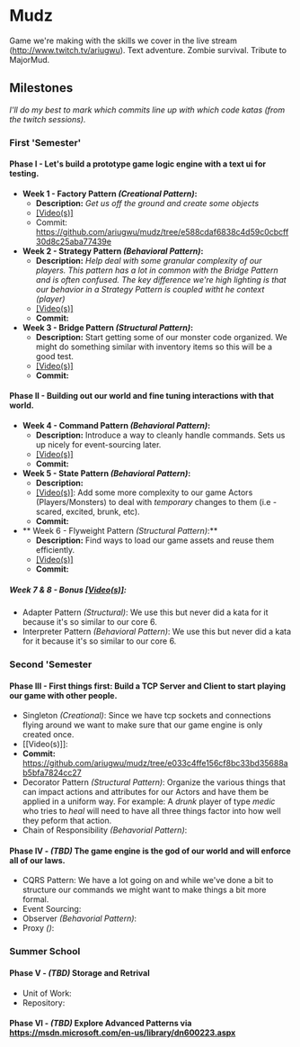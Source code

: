 # Mudz
Game we're making with the skills we cover in the live stream (http://www.twitch.tv/ariugwu). Text adventure. Zombie survival. Tribute to MajorMud.

## Milestones
_I'll do my best to mark which commits line up with which code katas (from the twitch sessions)._

### First 'Semester' ###

#### Phase I - Let's build a prototype game logic engine with a text ui for testing.
* **Week 1 - Factory Pattern _(Creational Pattern)_:** 
  * **Description:** _Get us off the ground and create some objects_
  * [[Video(s)]](https://www.youtube.com/watch?v=IlWQk2WRS3g)
  * Commit: https://github.com/ariugwu/mudz/tree/e588cdaf6838c4d59c0cbcff30d8c25aba77439e
* **Week 2 - Strategy Pattern _(Behavioral Pattern)_:**
  * **Description:** _Help deal with some granular complexity of our players. This pattern has a lot in common with the Bridge Pattern and is often confused. The key difference we're high lighting is that our behavior in a Strategy Pattern is coupled witht he context (player)_
  * [[Video(s)]](https://www.youtube.com/watch?v=obRmu-qJVRE)
  * **Commit:**
* **Week 3 - Bridge Pattern _(Structural Pattern)_:**
  * **Description:** Start getting some of our monster code organized. We might do something similar with inventory items so this will be a good test.
  * [[Video(s)]](https://www.youtube.com/playlist?list=PLpYfe60H9lRsrrMbj_hsx-cRNL-C-z4kW)
  * **Commit:**

#### Phase II - Building out our world and fine tuning interactions with that world.
* **Week 4 - Command Pattern _(Behavioral Pattern)_:**
  * **Description:** Introduce a way to cleanly handle commands. Sets us up nicely for event-sourcing later.
  * [[Video(s)]](https://www.youtube.com/playlist?list=PLpYfe60H9lRuFpmif1JiZTa-Cx-1UJKGf)
  * **Commit:**
* **Week 5 - State Pattern _(Behavioral Pattern)_:**
  * **Description:**
  * [[Video(s)]](https://www.youtube.com/playlist?list=PLpYfe60H9lRvl5DeE5AOAw2-kYsd_xrMX): Add some more complexity to our game Actors (Players/Monsters) to deal with *temporary* changes to them (i.e - scared, excited, brunk, etc).
  * **Commit:**
* ** Week 6 - Flyweight Pattern _(Structural Pattern)_:**
  * **Description:** Find ways to load our game assets and reuse them efficiently.
  * [[Video(s)]](https://www.youtube.com/playlist?list=PLpYfe60H9lRte4o8Ld_fTpG7iaJlSpV_B)
  * **Commit:**

##### Week 7 & 8 - Bonus [[Video(s)]](https://www.youtube.com/playlist?list=PLpYfe60H9lRu9yxvQfaMO6Avp15kkXfJt):
* Adapter Pattern _(Structural)_: We use this but never did a kata for it because it's so similar to our core 6.
* Interpreter Pattern _(Behavioral Pattern)_: We use this but never did a kata for it because it's so similar to our core 6.

### Second 'Semester ###
#### Phase III - First things first: Build a TCP Server and Client to start playing our game with other people.
* Singleton _(Creational)_: Since we have tcp sockets and connections flying around we want to make sure that our game engine is only created once.
* [[Video(s)]]:
* **Commit:** https://github.com/ariugwu/mudz/tree/e033c4ffe156cf8bc33bd35688ab5bfa7824cc27
* Decorator Pattern _(Structural Pattern)_: Organize the various things that can impact actions and attributes for our Actors and have them be applied in a uniform way. For example: A _drunk_ player of type _medic_ who tries to _heal_ will need to have all three things factor into how well they peform that action.
* Chain of Responsibility _(Behavorial Pattern)_:

#### Phase IV - *(TBD)* The game engine is the god of our world and will enforce all of our laws.
* CQRS Pattern: We have a lot going on and while we've done a bit to structure our commands we might want to make things a bit more formal.
* Event Sourcing: 
* Observer _(Behavorial Pattern)_:
* Proxy _()_:

### Summer School ###

#### Phase V - *(TBD)* Storage and Retrival
* Unit of Work:
* Repository:

#### Phase VI - *(TBD)* Explore Advanced Patterns via https://msdn.microsoft.com/en-us/library/dn600223.aspx
